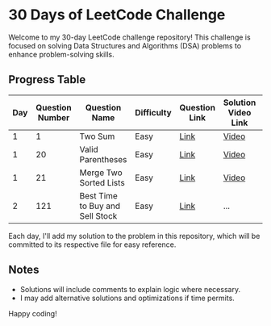 # 30 Days of LeetCode Challenge

Welcome to my 30-day LeetCode challenge repository! This challenge is focused on solving Data Structures and Algorithms (DSA) problems to enhance problem-solving skills.

## Progress Table

| Day | Question Number | Question Name             | Difficulty | Question Link                                             | Solution Video Link                           | Solution File Link                                |
|-----|-----------------|---------------------------|------------|-----------------------------------------------------------|-----------------------------------------------|---------------------------------------------------|
| 1   | 1               | Two Sum                   | Easy       | [Link](https://leetcode.com/problems/two-sum/)            | [Video](https://youtu.be/...)                 |[Solution](https://github.com/ananas304/30-days-of-leetcode/blob/main/solutions/day1_two_sum.py) |
| 1   | 20              | Valid Parentheses         | Easy       | [Link](https://leetcode.com/problems/valid-parentheses/)  | [Video](https://youtu.be/...)                 |[Solution](https://github.com/ananas304/30-days-of-leetcode/blob/main/solutions/day2_valid_parentheses.py) |
| 1   | 21              | Merge Two Sorted Lists    | Easy       | [Link](https://leetcode.com/problems/merge-two-sorted-lists/) | [Video](https://youtu.be/...)             |[Solution](https://github.com/ananas304/30-days-of-leetcode/blob/main/solutions/day3_merge_two_sorted_lists.py) |
| 2   | 121             | Best Time to Buy and Sell Stock | Easy | [Link](https://leetcode.com/problems/best-time-to-buy-and-sell-stock/?u) | ...                            | ...                                                                                                |




Each day, I'll add my solution to the problem in this repository, which will be committed to its respective file for easy reference.

## Notes
- Solutions will include comments to explain logic where necessary.
- I may add alternative solutions and optimizations if time permits.

Happy coding!
